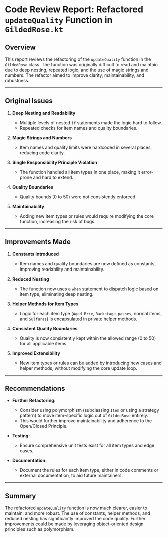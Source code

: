 # Code Review Report: Refactored `updateQuality` Function in `GildedRose.kt`

## Overview
This report reviews the refactoring of the `updateQuality` function in the `GildedRose` class. The function was originally difficult to read and maintain due to deep nesting, repeated logic, and the use of magic strings and numbers. The refactor aimed to improve clarity, maintainability, and robustness.

---

## Original Issues

1. **Deep Nesting and Readability**
   - Multiple levels of nested `if` statements made the logic hard to follow.
   - Repeated checks for item names and quality boundaries.

2. **Magic Strings and Numbers**
   - Item names and quality limits were hardcoded in several places, reducing code clarity.

3. **Single Responsibility Principle Violation**
   - The function handled all item types in one place, making it error-prone and hard to extend.

4. **Quality Boundaries**
   - Quality bounds (0 to 50) were not consistently enforced.

5. **Maintainability**
   - Adding new item types or rules would require modifying the core function, increasing the risk of bugs.

---

## Improvements Made

1. **Constants Introduced**
   - Item names and quality boundaries are now defined as constants, improving readability and maintainability.

2. **Reduced Nesting**
   - The function now uses a `when` statement to dispatch logic based on item type, eliminating deep nesting.

3. **Helper Methods for Item Types**
   - Logic for each item type (`Aged Brie`, `Backstage passes`, normal items, and `Sulfuras`) is encapsulated in private helper methods.

4. **Consistent Quality Boundaries**
   - Quality is now consistently kept within the allowed range (0 to 50) for all applicable items.

5. **Improved Extensibility**
   - New item types or rules can be added by introducing new cases and helper methods, without modifying the core update loop.

---

## Recommendations

- **Further Refactoring:**
  - Consider using polymorphism (subclassing `Item` or using a strategy pattern) to move item-specific logic out of `GildedRose` entirely.
  - This would further improve maintainability and adherence to the Open/Closed Principle.

- **Testing:**
  - Ensure comprehensive unit tests exist for all item types and edge cases.

- **Documentation:**
  - Document the rules for each item type, either in code comments or external documentation, to aid future maintainers.

---

## Summary
The refactored `updateQuality` function is now much clearer, easier to maintain, and more robust. The use of constants, helper methods, and reduced nesting has significantly improved the code quality. Further improvements could be made by leveraging object-oriented design principles such as polymorphism. 